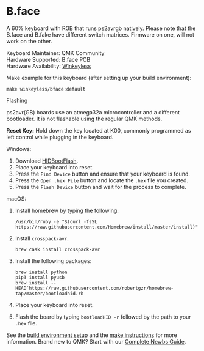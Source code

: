 # B.face

A 60% keyboard with RGB that runs ps2avrgb natively. Please note that the B.face and B.fake have different switch matrices. Firmware on one, will not work on the other. 

Keyboard Maintainer: QMK Community  
Hardware Supported: B.face PCB   
Hardware Availability: [Winkeyless](https://winkeyless.kr/product/b-face-x2-pcb/)   

Make example for this keyboard (after setting up your build environment):

    make winkeyless/bface:default

Flashing

ps2avr(GB) boards use an atmega32a microcontroller and a different bootloader. It is not flashable using the regular QMK methods. 

**Reset Key:** Hold down the key located at K00, commonly programmed as left control while plugging in the keyboard.

Windows: 
1. Download [HIDBootFlash](http://vusb.wikidot.com/project:hidbootflash).
2. Place your keyboard into reset. 
3. Press the `Find Device` button and ensure that your keyboard is found.
4. Press the `Open .hex File` button and locate the `.hex` file you created.
5. Press the `Flash Device` button and wait for the process to complete. 

macOS:
1. Install homebrew by typing the following:   
    ```
    /usr/bin/ruby -e "$(curl -fsSL https://raw.githubusercontent.com/Homebrew/install/master/install)"
    ```
2. Install `crosspack-avr`.  
    ```
    brew cask install crosspack-avr
    ```
3. Install the following packages:
    ```
    brew install python
    pip3 install pyusb
    brew install --HEAD`https://raw.githubusercontent.com/robertgzr/homebrew-tap/master/bootloadhid.rb
    ```

4. Place your keyboard into reset. 
5. Flash the board by typing `bootloadHID -r` followed by the path to your `.hex` file. 


See the [build environment setup](https://docs.qmk.fm/#/getting_started_build_tools) and the [make instructions](https://docs.qmk.fm/#/getting_started_make_guide) for more information. Brand new to QMK? Start with our [Complete Newbs Guide](https://docs.qmk.fm/#/newbs).
